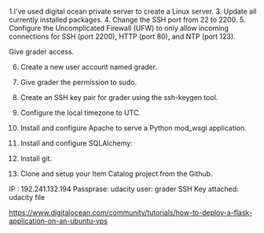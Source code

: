 1.I've used digital ocean private server to create a Linux server.
3. Update all currently installed packages.
4. Change the SSH port from 22 to 2200.
5. Configure the Uncomplicated Firewall (UFW) to only allow incoming connections for SSH (port 2200), HTTP (port 80), and NTP (port 123).

Give grader access.

6. Create a new user account named grader.
7. Give grader the permission to sudo.
8. Create an SSH key pair for grader using the ssh-keygen tool.

9. Configure the local timezone to UTC.
10. Install and configure Apache to serve a Python mod_wsgi application.
11. Install and configure SQLAlchemy:
   

12. Install git.

13. Clone and setup your Item Catalog project from the Github.

IP : 192.241.132.194
Passprase: udacity
user: grader
SSH Key attached: udacity file


https://www.digitalocean.com/community/tutorials/how-to-deploy-a-flask-application-on-an-ubuntu-vps